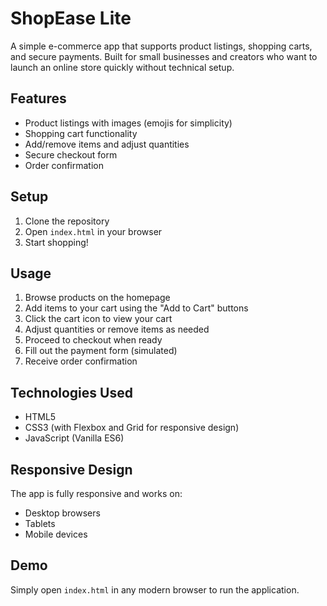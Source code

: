 # ShopEase Lite

A simple e-commerce app that supports product listings, shopping carts, and secure payments. Built for small businesses and creators who want to launch an online store quickly without technical setup.

## Features

- Product listings with images (emojis for simplicity)
- Shopping cart functionality
- Add/remove items and adjust quantities
- Secure checkout form
- Order confirmation

## Setup

1. Clone the repository
2. Open `index.html` in your browser
3. Start shopping!

## Usage

1. Browse products on the homepage
2. Add items to your cart using the "Add to Cart" buttons
3. Click the cart icon to view your cart
4. Adjust quantities or remove items as needed
5. Proceed to checkout when ready
6. Fill out the payment form (simulated)
7. Receive order confirmation

## Technologies Used

- HTML5
- CSS3 (with Flexbox and Grid for responsive design)
- JavaScript (Vanilla ES6)

## Responsive Design

The app is fully responsive and works on:
- Desktop browsers
- Tablets
- Mobile devices

## Demo

Simply open `index.html` in any modern browser to run the application.
